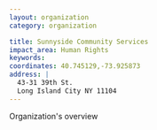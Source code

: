 ```yaml
---
layout: organization
category: organization

title: Sunnyside Community Services
impact_area: Human Rights
keywords: 
coordinates: 40.745129,-73.925873
address: |
  43-31 39th St.
  Long Island City NY 11104
---
```

Organization's overview
